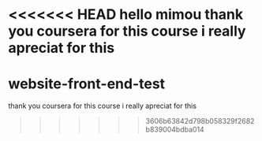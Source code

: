 <<<<<<< HEAD
hello mimou
thank you coursera for this course i really apreciat for this
=======
# website-front-end-test
thank you coursera for this course i really apreciat for this


>>>>>>> 3606b63842d798b058329f2682b839004bdba014
